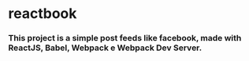 # reactbook

### This project is a simple post feeds like facebook, made with ReactJS, Babel, Webpack e Webpack Dev Server.
